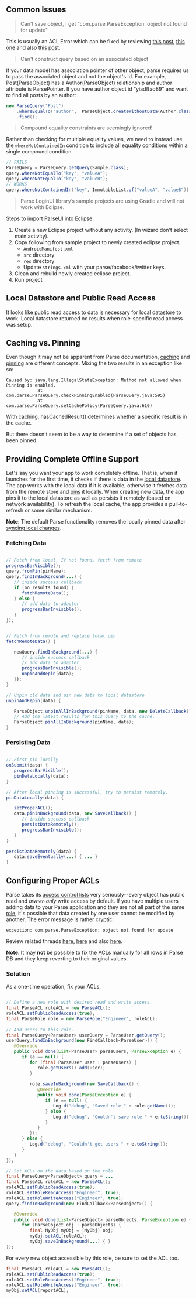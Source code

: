 ## Common Issues 

> Can't save object, I get "com.parse.ParseException: object not found for update"

This is usually an ACL Error which can be fixed by reviewing [this post](https://parse.com/questions/comparseparseexception-object-not-found-for-update-error-when-the-object-exists), [this one](https://www.parse.com/questions/android-object-not-found-for-update) and also [this post](https://parse.com/questions/how-to-update-objects-in-android).

> Can't construct query based on an associated object

If your data model has association pointer of other object, parse requires us to pass the associated object and not the object's id. For example,  Post(ParseObject) has a Author(ParseObject) relationship and author attribute is ParsePointer. If you have author object id "yiadffao89" and want to find all posts by an author:

```java
new ParseQuery("Post")
    .whereEqualTo("author",  ParseObject.createWithoutData(Author.class, "yiadffao89 "))
    .find();
```

> Compound equality constraints are seemingly ignored!

Rather than checking for multiple equality values, we need to instead use the `whereNotContainedIn` condition to include all equality conditions within a single compound condition.

```java
// FAILS
ParseQuery = ParseQuery.getQuery(Sample.class);
query.whereNotEqualTo("key", "valueA");
query.whereNotEqualTo("key", "valueB");
// WORKS
query.whereNotContainedIn("key", ImmutableList.of("valueA", "valueB"));
```

> Parse LoginUI library’s sample projects are using Gradle and will not work with Eclipse.

Steps to import [ParseUI](https://github.com/ParsePlatform/ParseUI-Android) into Eclipse:

1. Create a new Eclipse project without any activity. (In wizard don’t select main activity).
2. Copy following from sample project to newly created eclipse project.
   * `AndroidManifest.xml`
   * `src` directory
   * `res` directory
   * Update `strings.xml` with your parse/facebook/twitter keys.
3. Clean and rebuild newly created eclipse project.
4. Run project

## Local Datastore and Public Read Access

It looks like public read access to data is necessary for local datastore to work. Local datastore returned no results when role-specific read access was setup.


## Caching vs. Pinning

Even though it may not be apparent from Parse documentation, [caching](https://parse.com/docs/android_guide#queries-caching) and [pinning](https://parse.com/docs/android_guide#localdatastore-pin) are different concepts. Mixing the two results in an exception like so:

```
Caused by: java.lang.IllegalStateException: Method not allowed when Pinning is enabled.
            at com.parse.ParseQuery.checkPinningEnabled(ParseQuery.java:595)
            at com.parse.ParseQuery.setCachePolicy(ParseQuery.java:610)
```

With caching, hasCachedResult() determines whether a specific result is in the cache.

But there doesn't seem to be a way to determine if a set of objects has been pinned. 


## Providing Complete Offline Support

Let's say you want your app to work completely offline. That is, when it launches for the first time, it checks if there is data in the [local datastore](https://parse.com/docs/android_guide#localdatastore). The app works with the local data if it is available, otherwise it fetches data from the remote store and [pins](https://parse.com/docs/android_guide#localdatastore-pin) it locally. When creating new data, the app pins it to the local datastore as well as persists it remotely (based on network availability). To refresh the local cache, the app provides a pull-to-refresh or some similar mechanism.

**Note**: The default Parse functionality removes the locally pinned data after [syncing local changes](https://parse.com/docs/android_guide#localdatastore-saving). 

### Fetching Data 

```java

// Fetch from local. If not found, fetch from remote
progressBarVisible();
query.fromPin(pinName);
query.findInBackground(...) {
   // inside success callback
   if (no results found) {
      fetchRemoteData();
   } else {
      // add data to adapter
      progressBarInvisible();
   }
});


// Fetch from remote and replace local pin
fetchRemoteData() {

   newQuery.findInBackground(...) {
      // inside success callback
      // add data to adapter
      progressBarInvisible();
      unpinAndRepin(data);
   });
}

// Unpin old data and pin new data to local datastore
unpinAndRepin(data) {

   ParseObject.unpinAllInBackground(pinName, data, new DeleteCallback() { ... });
   // Add the latest results for this query to the cache.
   ParseObject.pinAllInBackground(pinName, data);
}
```

### Persisting Data

```java

// First pin locally
onSubmit(data) {
   progressBarVisible();
   pinDataLocally(data);
}

// After local pinning is successful, try to persist remotely.
pinDataLocally(data) {

   setProperACL();
   data.pinInBackground(data, new SaveCallback() {
      // inside success callback
      persistDataRemotely();
      progressBarInvisible();
   }
}

persistDataRemotely(data) {
   data.saveEventually(...) { ... }
}
```

## Configuring Proper ACLs

Parse takes its [access control lists](https://parse.com/docs/android_guide#users-acls) very seriously--every object has public read and _owner-only_ write access by default. If you have multiple users adding data to your Parse application and they are not all part of the same [role](https://parse.com/docs/android_guide#roles), it's possible that data created by one user cannot be modified by another. The error message is rather cryptic:

```
exception: com.parse.ParseException: object not found for update
```

Review related threads [here](https://parse.com/questions/comparseparseexception-object-not-found-for-update-error-when-the-object-exists), [here](https://www.parse.com/questions/android-object-not-found-for-update) and also [here](https://parse.com/questions/how-to-update-objects-in-android).

**Note**: It may **not** be possible to fix the ACLs manually for all rows in Parse DB and they keep reverting to their original values.

### Solution

As a one-time operation, fix your ACLs.

```java

// Define a new role with desired read and write access.
final ParseACL roleACL = new ParseACL();
roleACL.setPublicReadAccess(true);
final ParseRole role = new ParseRole("Engineer", roleACL);
 
// Add users to this role.
final ParseQuery<ParseUser> userQuery = ParseUser.getQuery();
userQuery.findInBackground(new FindCallback<ParseUser>() {
   @Override
   public void done(List<ParseUser> parseUsers, ParseException e) {
      if (e == null) {
         for (final ParseUser user : parseUsers) {
            role.getUsers().add(user);
         }
 
         role.saveInBackground(new SaveCallback() {
            @Override
            public void done(ParseException e) {
               if (e == null) {
                  Log.d("debug", "Saved role " + role.getName());
               } else {
                  Log.d("debug", "Couldn't save role " + e.toString());
               }
            }
         });
      } else {
         Log.d("debug", "Couldn't get users " + e.toString());
      }
   }
});
```

```java
// Set ACLs on the data based on the role.
final ParseQuery<ParseObject> query = ...
final ParseACL roleACL = new ParseACL();
roleACL.setPublicReadAccess(true);
roleACL.setRoleReadAccess("Engineer", true);
roleACL.setRoleWriteAccess("Engineer", true);
query.findInBackground(new FindCallback<ParseObject>() {

   @Override
   public void done(List<ParseObject> parseObjects, ParseException e) {
      for (ParseObject obj : parseObjects) {
         final MyObj myObj = (MyObj) obj;
         myObj.setACL(roleACL);
         myObj.saveInBackground(...) { }
});
```

For every new object accessible by this role, be sure to set the ACL too.

```java
final ParseACL roleACL = new ParseACL();
roleACL.setPublicReadAccess(true);
roleACL.setRoleReadAccess("Engineer", true);
roleACL.setRoleWriteAccess("Engineer", true);
myObj.setACL(reportACL);
```